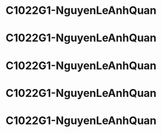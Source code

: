 # C1022G1-NguyenLeAnhQuan
# C1022G1-NguyenLeAnhQuan
# C1022G1-NguyenLeAnhQuan
# C1022G1-NguyenLeAnhQuan
# C1022G1-NguyenLeAnhQuan
